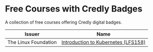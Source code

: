 # Free Courses with Credly Badges

 A collection of free courses offering Credly digital badges.

| Issuer | Name |
|--------|------|
| The Linux Foundation | [Introduction to Kubernetes (LFS158)](https://training.linuxfoundation.org/training/introduction-to-kubernetes/) | 
